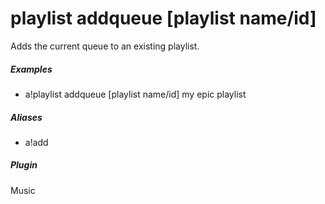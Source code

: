 # playlist addqueue [playlist name/id]

Adds the current queue to an existing playlist.
			

##### Examples

* a!playlist addqueue [playlist name/id] my epic playlist


##### Aliases

* a!add


##### Plugin
Music